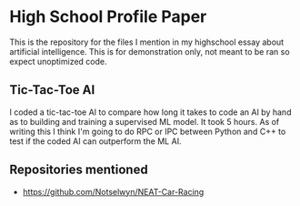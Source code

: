 # High School Profile Paper

This is the repository for the files I mention in my highschool essay about artificial intelligence. This is for demonstration only, not meant to be ran so expect unoptimized code.

## Tic-Tac-Toe AI
I coded a tic-tac-toe AI to compare how long it takes to code an AI by hand as to building and training a supervised ML model. It took 5 hours. 
As of writing this I think I'm going to do RPC or IPC between Python and C++ to test if the coded AI can outperform the ML AI. 

## Repositories mentioned
- https://github.com/Notselwyn/NEAT-Car-Racing
